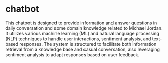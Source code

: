 # chatbot

This chatbot is designed to provide information and answer questions in daily conversation and some domain knowledge related to Michael Jordan. It utilizes various machine learning (ML) and natural language processing (NLP) techniques to handle user interactions, sentiment analysis, and text-based responses. The system is structured to facilitate both information retrieval from a knowledge base and casual conversation, also leveraging sentiment analysis to adapt responses based on user feedback.
